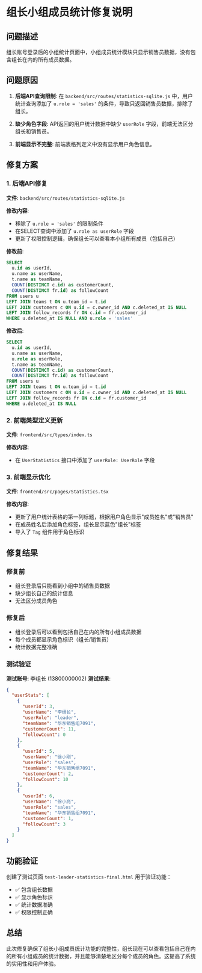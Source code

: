 # 组长小组成员统计修复说明

## 问题描述

组长账号登录后的小组统计页面中，小组成员统计模块只显示销售员数据，没有包含组长在内的所有成员数据。

## 问题原因

1. **后端API查询限制**: 在 `backend/src/routes/statistics-sqlite.js` 中，用户统计查询添加了 `u.role = 'sales'` 的条件，导致只返回销售员数据，排除了组长。

2. **缺少角色字段**: API返回的用户统计数据中缺少 `userRole` 字段，前端无法区分组长和销售员。

3. **前端显示不完整**: 前端表格列定义中没有显示用户角色信息。

## 修复方案

### 1. 后端API修复

**文件**: `backend/src/routes/statistics-sqlite.js`

**修改内容**:
- 移除了 `u.role = 'sales'` 的限制条件
- 在SELECT查询中添加了 `u.role as userRole` 字段
- 更新了权限控制逻辑，确保组长可以查看本小组所有成员（包括自己）

**修改前**:
```sql
SELECT 
  u.id as userId,
  u.name as userName,
  t.name as teamName,
  COUNT(DISTINCT c.id) as customerCount,
  COUNT(DISTINCT fr.id) as followCount
FROM users u
LEFT JOIN teams t ON u.team_id = t.id
LEFT JOIN customers c ON u.id = c.owner_id AND c.deleted_at IS NULL
LEFT JOIN follow_records fr ON c.id = fr.customer_id
WHERE u.deleted_at IS NULL AND u.role = 'sales'
```

**修改后**:
```sql
SELECT 
  u.id as userId,
  u.name as userName,
  u.role as userRole,
  t.name as teamName,
  COUNT(DISTINCT c.id) as customerCount,
  COUNT(DISTINCT fr.id) as followCount
FROM users u
LEFT JOIN teams t ON u.team_id = t.id
LEFT JOIN customers c ON u.id = c.owner_id AND c.deleted_at IS NULL
LEFT JOIN follow_records fr ON c.id = fr.customer_id
WHERE u.deleted_at IS NULL
```

### 2. 前端类型定义更新

**文件**: `frontend/src/types/index.ts`

**修改内容**:
- 在 `UserStatistics` 接口中添加了 `userRole: UserRole` 字段

### 3. 前端显示优化

**文件**: `frontend/src/pages/Statistics.tsx`

**修改内容**:
- 更新了用户统计表格的第一列标题，根据用户角色显示"成员姓名"或"销售员"
- 在成员姓名后添加角色标签，组长显示蓝色"组长"标签
- 导入了 `Tag` 组件用于角色标识

## 修复结果

### 修复前
- 组长登录后只能看到小组中的销售员数据
- 缺少组长自己的统计信息
- 无法区分成员角色

### 修复后
- 组长登录后可以看到包括自己在内的所有小组成员数据
- 每个成员都显示角色标识（组长/销售员）
- 统计数据完整准确

### 测试验证

**测试账号**: 李组长 (13800000002)
**测试结果**:
```json
{
  "userStats": [
    {
      "userId": 3,
      "userName": "李组长",
      "userRole": "leader",
      "teamName": "华东销售组7091",
      "customerCount": 11,
      "followCount": 0
    },
    {
      "userId": 5,
      "userName": "徐小刚",
      "userRole": "sales",
      "teamName": "华东销售组7091",
      "customerCount": 2,
      "followCount": 10
    },
    {
      "userId": 6,
      "userName": "徐小亮",
      "userRole": "sales",
      "teamName": "华东销售组7091",
      "customerCount": 1,
      "followCount": 3
    }
  ]
}
```

## 功能验证

创建了测试页面 `test-leader-statistics-final.html` 用于验证功能：
- ✅ 包含组长数据
- ✅ 显示角色标识
- ✅ 统计数据准确
- ✅ 权限控制正确

## 总结

此次修复确保了组长小组成员统计功能的完整性，组长现在可以查看包括自己在内的所有小组成员的统计数据，并且能够清楚地区分每个成员的角色。这提高了系统的实用性和用户体验。 